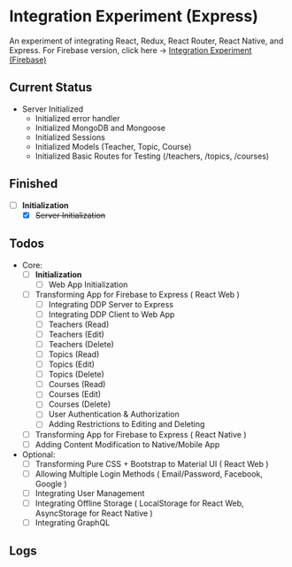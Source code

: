 # Integration Experiment (Express)
An experiment of integrating React, Redux, React Router, React Native, and Express.
For Firebase version, click here -> [Integration Experiment (Firebase)](https://github.com/exchange321/integration-experiment-firebase/)

## Current Status
* Server Initialized
    - Initialized error handler
    - Initialized MongoDB and Mongoose
    - Initialized Sessions
    - Initialized Models (Teacher, Topic, Course)
    - Initialized Basic Routes for Testing (/teachers, /topics, /courses)

## Finished
- [ ] **Initialization**
    - [x] ~~Server Initialization~~

## Todos
* Core:
    - [ ] **Initialization**
        - [ ] Web App Initialization
    - [ ] Transforming App for Firebase to Express ( React Web )
        - [ ] Integrating DDP Server to Express
        - [ ] Integrating DDP Client to Web App
        - [ ] Teachers (Read)
        - [ ] Teachers (Edit)
        - [ ] Teachers (Delete)
        - [ ] Topics (Read)
        - [ ] Topics (Edit)
        - [ ] Topics (Delete)
        - [ ] Courses (Read)
        - [ ] Courses (Edit)
        - [ ] Courses (Delete)
        - [ ] User Authentication & Authorization
        - [ ] Adding Restrictions to Editing and Deleting
    - [ ] Transforming App for Firebase to Express ( React Native )
    - [ ] Adding Content Modification to Native/Mobile App
    
* Optional: 
    - [ ] Transforming Pure CSS + Bootstrap to Material UI ( React Web )
    - [ ] Allowing Multiple Login Methods ( Email/Password, Facebook, Google )
    - [ ] Integrating User Management
    - [ ] Integrating Offline Storage ( LocalStorage for React Web, AsyncStorage for React Native )
    - [ ] Integrating GraphQL
    
## Logs
